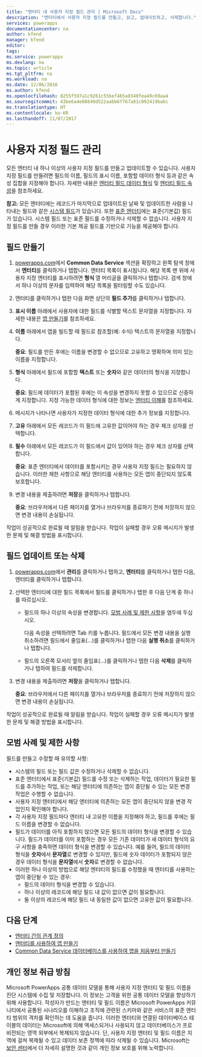 ```yaml
---
title: "엔터티 내 사용자 지정 필드 관리 | Microsoft Docs"
description: "엔터티에서 사용자 지정 필드를 만들고, 읽고, 업데이트하고, 삭제합니다."
services: powerapps
documentationcenter: na
author: kfend
manager: kfend
editor: 
tags: 
ms.service: powerapps
ms.devlang: na
ms.topic: article
ms.tgt_pltfrm: na
ms.workload: na
ms.date: 12/06/2016
ms.author: kfend
ms.openlocfilehash: 8255f597a1c9261c55bef465a8340fea49c69aa4
ms.sourcegitcommit: 43be6a4e08849d522aabb6f767a81c092419babc
ms.translationtype: HT
ms.contentlocale: ko-KR
ms.lasthandoff: 11/07/2017
---
```

# <a name="manage-custom-fields"></a>사용자 지정 필드 관리
모든 엔터티 내 하나 이상의 사용자 지정 필드를 만들고 업데이트할 수 있습니다. 사용자 지정 필드를 만들려면 필드의 이름, 필드의 표시 이름, 포함할 데이터 형식 등과 같은 속성 집합을 지정해야 합니다. 자세한 내용은 [엔터티 필드 데이터 형식](https://docs.microsoft.com/en-us/common-data-service/entity-reference/field-data-types) 및 [엔터티 필드 속성](https://docs.microsoft.com/en-us/common-data-service/entity-reference/field-properties)을 참조하세요.

**참고:** 모든 엔터티에는 레코드가 마지막으로 업데이트된 날짜 및 업데이트한 사람을 나타내는 필드와 같은 [시스템 필드](data-platform-create-entity.md#system-and-record-title-fields)가 있습니다. 또한 [표준 엔터티](data-platform-intro.md#standard-entities)에는 표준(기본값) 필드가 있습니다. 시스템 필드 또는 표준 필드를 수정하거나 삭제할 수 없습니다. 사용자 지정 필드를 만들 경우 이러한 기본 제공 필드를 기반으로 기능을 제공해야 합니다.

## <a name="create-a-field"></a>필드 만들기
1. [powerapps.com](https://web.powerapps.com)에서 **Common Data Service** 섹션을 확장하고 왼쪽 탐색 창에서 **엔터티**를 클릭하거나 탭합니다. 엔터티 목록이 표시됩니다. 해당 목록 맨 위에 사용자 지정 엔터티를 표시하려면 **형식** 열 머리글을 클릭하거나 탭합니다. 검색 창에서 하나 이상의 문자를 입력하여 해당 목록을 필터링할 수도 있습니다.
2. 엔터티를 클릭하거나 탭한 다음 화면 상단의 **필드 추가**를 클릭하거나 탭합니다.
3. **표시 이름** 아래에서 사용자에 대한 필드를 식별할 텍스트 문자열을 지정합니다. 자세한 내용은 [앱 만들기](data-platform-create-app.md)를 참조하세요.
4. **이름** 아래에서 앱을 빌드할 때 필드로 참조할(예: 수식) 텍스트의 문자열을 지정합니다.
   
    **중요**: 필드를 만든 후에는 이름을 변경할 수 없으므로 고유하고 명확하며 의미 있는 이름을 지정합니다.
5. **형식** 아래에서 필드에 포함할 **텍스트** 또는 **숫자**와 같은 데이터의 형식을 지정합니다.
   
    **중요**: 필드에 데이터가 포함된 후에는 이 속성을 변경하지 못할 수 있으므로 신중하게 지정합니다. 지정 가능한 데이터 형식에 대한 정보는 [엔터티 이해](data-platform-intro.md#custom-fields)를 참조하세요.
6. 메시지가 나타나면 사용자가 지정한 데이터 형식에 대한 추가 정보를 지정합니다.
7. **고유** 아래에서 모든 레코드가 이 필드에 고유한 값이어야 하는 경우 체크 상자를 선택합니다.
8. **필수** 아래에서 모든 레코드가 이 필드에서 값이 있어야 하는 경우 체크 상자를 선택합니다.
   
    **중요**: 표준 엔터티에서 데이터를 포함시키는 경우 사용자 지정 필드는 필요하지 않습니다. 이러한 제한 사항으로 해당 엔터티를 사용하는 모든 앱이 중단되지 않도록 보호합니다.
9. 변경 내용을 제출하려면 **저장**을 클릭하거나 탭합니다.
   
    **중요**: 브라우저에서 다른 페이지를 열거나 브라우저를 종료하기 전에 저장하지 않으면 변경 내용이 손실됩니다.

작업이 성공적으로 완료될 때 알림을 받습니다. 작업이 실패할 경우 오류 메시지가 발생한 문제 및 해결 방법을 표시합니다.

## <a name="update-or-delete-a-field"></a>필드 업데이트 또는 삭제
1. [powerapps.com](https://web.powerapps.com)에서 **관리**를 클릭하거나 탭하고, **엔터티**를 클릭하거나 탭한 다음, 엔터티를 클릭하거나 탭합니다.
2. 선택한 엔터티에 대한 필드 목록에서 필드를 클릭하거나 탭한 후 다음 단계 중 하나를 따르십시오.
   
   * 필드의 하나 이상의 속성을 변경합니다. [모범 사례 및 제한 사항](data-platform-manage-fields.md#best-practices-and-restrictions)을 염두에 두십시오.
     
       다음 속성을 선택하려면 Tab 키를 누릅니다. 필드에서 모든 변경 내용을 실행 취소하려면 필드에서 줄임표(...)를 클릭하거나 탭한 다음 **실행 취소**를 클릭하거나 탭합니다.
   * 필드의 오른쪽 모서리 옆의 줄임표(...)를 클릭하거나 탭한 다음 **삭제**를 클릭하거나 탭하여 필드를 삭제합니다.
3. 변경 내용을 제출하려면 **저장**을 클릭하거나 탭합니다.
   
    **중요**: 브라우저에서 다른 페이지를 열거나 브라우저를 종료하기 전에 저장하지 않으면 변경 내용이 손실됩니다.

작업이 성공적으로 완료될 때 알림을 받습니다. 작업이 실패할 경우 오류 메시지가 발생한 문제 및 해결 방법을 표시합니다.

## <a name="best-practices-and-restrictions"></a>모범 사례 및 제한 사항
필드를 만들고 수정할 때 유의할 사항:

* 시스템의 필드 또는 필드 값은 수정하거나 삭제할 수 없습니다.
* 표준 엔터티에서 표준(기본값) 필드를 수정 또는 삭제하는 작업, 데이터가 필요한 필드를 추가하는 작업, 또는 해당 엔터티에 의존하는 앱이 중단될 수 있는 모든 변경 작업은 수행할 수 없습니다.
* 사용자 지정 엔터티에서 해당 엔터티에 의존하는 모든 앱이 중단되지 않을 변경 작업인지 확인해야 합니다.
* 각 사용자 지정 필드마다 엔터티 내 고유한 이름을 지정해야 하고, 필드를 후에는 필드 이름을 변경할 수 없습니다.
* 필드가 데이터를 아직 포함하지 않으면 모든 필드의 데이터 형식을 변경할 수 있습니다. 필드가 데이터를 이미 포함하는 경우 모든 기존 데이터가 새 데이터 형식의 요구 사항을 충족하면 데이터 형식을 변경할 수 있습니다. 예를 들어, 필드의 데이터 형식을 **숫자**에서 **문자열**로 변경할 수 있지만, 필드에 숫자 데이터가 포함되지 않은 경우 데이터 형식을 **문자열**에서 **숫자**로 변경할 수 없습니다.
* 이러한 하나 이상의 방법으로 해당 엔터티의 필드를 수정했을 때 엔터티를 사용하는 앱이 중단될 수 있는 경우:
  * 필드의 데이터 형식을 변경할 수 있습니다.
  * 하나 이상의 레코드에 해당 필드 내 값이 없으면 값이 필요합니다.
  * 둘 이상의 레코드에 해당 필드 내 동일한 값이 없으면 고유한 값이 필요합니다.

## <a name="next-steps"></a>다음 단계
* [엔터티 간의 관계 정의](data-platform-entity-lookup.md)
* [엔터티를 사용하여 앱 만들기](data-platform-create-app.md)
* [Common Data Service 데이터베이스를 사용하여 앱을 처음부터 만들기](data-platform-create-app-scratch.md)

## <a name="privacy-notice"></a>개인 정보 취급 방침
Microsoft PowerApps 공통 데이터 모델을 통해 사용자 지정 엔터티 및 필드 이름을 진단 시스템에 수집 및 저장합니다.  이 정보는 고객을 위한 공통 데이터 모델을 향상하기 위해 사용합니다. 작성자가 만드는 엔터티 및 필드 이름은 Microsoft PowerApps 커뮤니티에서 공통된 시나리오를 이해하고 조직에 관련된 스키마와 같은 서비스의 표준 엔터티 범위의 격차를 확인하는 데 도움을 줍니다. 이러한 엔터티와 연결된 데이터베이스 테이블의 데이터는 Microsoft에 의해 액세스되거나 사용되지 않고 데이터베이스가 프로비전되는 영역 외부에서 복제되지 않습니다. 단, 사용자 지정 엔터티 및 필드 이름은 지역에 걸쳐 복제될 수 있고 데이터 보존 정책에 따라 삭제될 수 있습니다. Microsoft는 [보안 센터](https://www.microsoft.com/trustcenter/Privacy/default.aspx)에서 더 자세히 설명한 것과 같이 개인 정보 보호를 위해 노력합니다.

